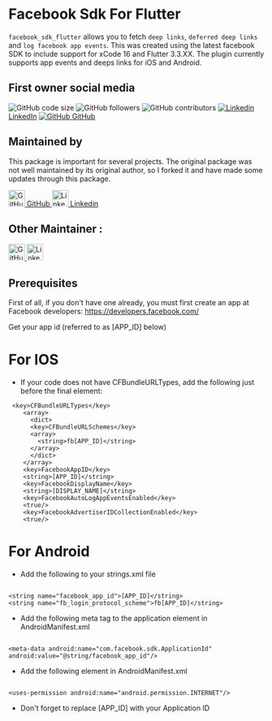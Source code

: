 # Facebook Sdk For Flutter
`facebook_sdk_flutter` allows you to fetch `deep links`, `deferred deep links` and `log facebook app events`.
This was created using the latest facebook SDK to include support for xCode 16 and Flutter 3.3.XX. The plugin currently supports app events and deeps links for iOS and Android.

## First owner social media

![GitHub code size](https://img.shields.io/github/languages/code-size/saadfarhan124/sadfarhan124-facebook_flutter_plugin)
![GitHub followers](https://img.shields.io/github/followers/saadfarhan124?style=social)
![GitHub contributors](https://img.shields.io/github/contributors/saadfarhan124/sadfarhan124-facebook_flutter_plugin)
[![Linkedin](https://i.stack.imgur.com/gVE0j.png) LinkedIn](https://www.linkedin.com/in/saadfarhan124/)
[![GitHub](https://i.stack.imgur.com/tskMh.png) GitHub](https://github.com/saadfarhan124/)

## Maintained by

This package is important for several projects. The original package was not well maintained by its original author, so I forked it and have made some updates through this package.

<a href="https://github.com/griajobag/" title="GitHub">
  <img src="https://github.githubassets.com/assets/GitHub-Mark-ea2971cee799.png" width="32" height="32" alt="GitHub"/> GitHub
</a>
<a href="https://linkedin.com/in/putujoliartaguna" title="LinkedIn">
  <img src="https://cdn-icons-png.flaticon.com/128/3536/3536505.png" width="32" height="32" alt="LinkedIn"/> Linkedin
</a>

## Other Maintainer :

<a href="https://satriawarn.github.io/" title="GitHub">
  <img src="https://github.githubassets.com/assets/GitHub-Mark-ea2971cee799.png" width="32" height="32" alt="GitHub"/>
</a>
<a href="https://linkedin.com/in/eriksatriawan" title="LinkedIn">
  <img src="https://cdn-icons-png.flaticon.com/128/3536/3536505.png" width="32" height="32" alt="LinkedIn"/>
</a>


## Prerequisites

First of all, if you don't have one already, you must first create an app at Facebook developers: https://developers.facebook.com/

Get your app id (referred to as [APP_ID] below)

# For IOS

* If your code does not have CFBundleURLTypes, add the following just before the final </dict> element:
```
 <key>CFBundleURLTypes</key>
    <array>
      <dict>
      <key>CFBundleURLSchemes</key>
      <array>
        <string>fb[APP_ID]</string>
      </array>
      </dict>
    </array>
    <key>FacebookAppID</key>
    <string>[APP_ID]</string>
    <key>FacebookDisplayName</key>
    <string>[DISPLAY_NAME]</string>
    <key>FacebookAutoLogAppEventsEnabled</key>
    <true/>
    <key>FacebookAdvertiserIDCollectionEnabled</key>
    <true/>
```

# For Android

* Add the following to your strings.xml file
```

<string name="facebook_app_id">[APP_ID]</string>
<string name="fb_login_protocol_scheme">fb[APP_ID]</string>

```

* Add the following meta tag to the application element in AndroidManifest.xml
```

<meta-data android:name="com.facebook.sdk.ApplicationId" android:value="@string/facebook_app_id"/>

```

* Add the following element in AndroidManifest.xml
```

<uses-permission android:name="android.permission.INTERNET"/>

```

* Don't forget to replace [APP_ID] with your Application ID

